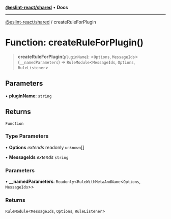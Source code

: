 [**@eslint-react/shared**](../README.md) • **Docs**

***

[@eslint-react/shared](../README.md) / createRuleForPlugin

# Function: createRuleForPlugin()

> **createRuleForPlugin**(`pluginName`): \<`Options`, `MessageIds`\>(`__namedParameters`) => `RuleModule`\<`MessageIds`, `Options`, `RuleListener`\>

## Parameters

• **pluginName**: `string`

## Returns

`Function`

### Type Parameters

• **Options** *extends* readonly `unknown`[]

• **MessageIds** *extends* `string`

### Parameters

• **\_\_namedParameters**: `Readonly`\<`RuleWithMetaAndName`\<`Options`, `MessageIds`\>\>

### Returns

`RuleModule`\<`MessageIds`, `Options`, `RuleListener`\>
